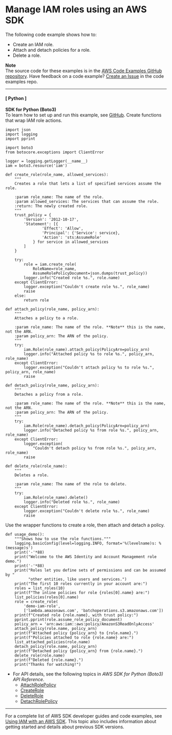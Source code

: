 # Manage IAM roles using an AWS SDK<a name="example_iam_Scenario_RoleManagement_section"></a>

The following code example shows how to:
+ Create an IAM role\.
+ Attach and detach policies for a role\.
+ Delete a role\.

**Note**  
The source code for these examples is in the [AWS Code Examples GitHub repository](https://github.com/awsdocs/aws-doc-sdk-examples)\. Have feedback on a code example? [Create an Issue](https://github.com/awsdocs/aws-doc-sdk-examples/issues/new/choose) in the code examples repo\. 

------
#### [ Python ]

**SDK for Python \(Boto3\)**  
 To learn how to set up and run this example, see [GitHub](https://github.com/awsdocs/aws-doc-sdk-examples/tree/main/python/example_code/iam/iam_basics#code-examples)\. 
Create functions that wrap IAM role actions\.  

```
import json
import logging
import pprint

import boto3
from botocore.exceptions import ClientError

logger = logging.getLogger(__name__)
iam = boto3.resource('iam')

def create_role(role_name, allowed_services):
    """
    Creates a role that lets a list of specified services assume the role.

    :param role_name: The name of the role.
    :param allowed_services: The services that can assume the role.
    :return: The newly created role.
    """
    trust_policy = {
        'Version': '2012-10-17',
        'Statement': [{
                'Effect': 'Allow',
                'Principal': {'Service': service},
                'Action': 'sts:AssumeRole'
            } for service in allowed_services
        ]
    }

    try:
        role = iam.create_role(
            RoleName=role_name,
            AssumeRolePolicyDocument=json.dumps(trust_policy))
        logger.info("Created role %s.", role.name)
    except ClientError:
        logger.exception("Couldn't create role %s.", role_name)
        raise
    else:
        return role

def attach_policy(role_name, policy_arn):
    """
    Attaches a policy to a role.

    :param role_name: The name of the role. **Note** this is the name, not the ARN.
    :param policy_arn: The ARN of the policy.
    """
    try:
        iam.Role(role_name).attach_policy(PolicyArn=policy_arn)
        logger.info("Attached policy %s to role %s.", policy_arn, role_name)
    except ClientError:
        logger.exception("Couldn't attach policy %s to role %s.", policy_arn, role_name)
        raise

def detach_policy(role_name, policy_arn):
    """
    Detaches a policy from a role.

    :param role_name: The name of the role. **Note** this is the name, not the ARN.
    :param policy_arn: The ARN of the policy.
    """
    try:
        iam.Role(role_name).detach_policy(PolicyArn=policy_arn)
        logger.info("Detached policy %s from role %s.", policy_arn, role_name)
    except ClientError:
        logger.exception(
            "Couldn't detach policy %s from role %s.", policy_arn, role_name)
        raise

def delete_role(role_name):
    """
    Deletes a role.

    :param role_name: The name of the role to delete.
    """
    try:
        iam.Role(role_name).delete()
        logger.info("Deleted role %s.", role_name)
    except ClientError:
        logger.exception("Couldn't delete role %s.", role_name)
        raise
```
Use the wrapper functions to create a role, then attach and detach a policy\.  

```
def usage_demo():
    """Shows how to use the role functions."""
    logging.basicConfig(level=logging.INFO, format='%(levelname)s: %(message)s')
    print('-'*88)
    print("Welcome to the AWS Identity and Account Management role demo.")
    print('-'*88)
    print("Roles let you define sets of permissions and can be assumed by "
          "other entities, like users and services.")
    print("The first 10 roles currently in your account are:")
    roles = list_roles(10)
    print(f"The inline policies for role {roles[0].name} are:")
    list_policies(roles[0].name)
    role = create_role(
        'demo-iam-role',
        ['lambda.amazonaws.com', 'batchoperations.s3.amazonaws.com'])
    print(f"Created role {role.name}, with trust policy:")
    pprint.pprint(role.assume_role_policy_document)
    policy_arn = 'arn:aws:iam::aws:policy/AmazonS3ReadOnlyAccess'
    attach_policy(role.name, policy_arn)
    print(f"Attached policy {policy_arn} to {role.name}.")
    print(f"Policies attached to role {role.name} are:")
    list_attached_policies(role.name)
    detach_policy(role.name, policy_arn)
    print(f"Detached policy {policy_arn} from {role.name}.")
    delete_role(role.name)
    print(f"Deleted {role.name}.")
    print("Thanks for watching!")
```
+ For API details, see the following topics in *AWS SDK for Python \(Boto3\) API Reference*\.
  + [AttachRolePolicy](https://docs.aws.amazon.com/goto/boto3/iam-2010-05-08/AttachRolePolicy)
  + [CreateRole](https://docs.aws.amazon.com/goto/boto3/iam-2010-05-08/CreateRole)
  + [DeleteRole](https://docs.aws.amazon.com/goto/boto3/iam-2010-05-08/DeleteRole)
  + [DetachRolePolicy](https://docs.aws.amazon.com/goto/boto3/iam-2010-05-08/DetachRolePolicy)

------

For a complete list of AWS SDK developer guides and code examples, see [Using IAM with an AWS SDK](sdk-general-information-section.md)\. This topic also includes information about getting started and details about previous SDK versions\.